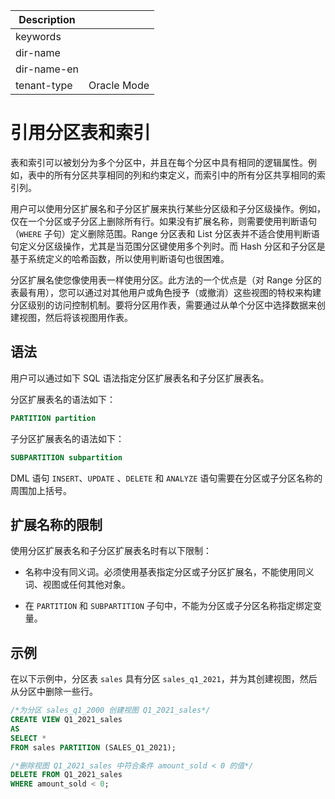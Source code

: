 | Description   |                 |
|---------------|-----------------|
| keywords      |                 |
| dir-name      |                 |
| dir-name-en   |                 |
| tenant-type   | Oracle Mode     |

# 引用分区表和索引

表和索引可以被划分为多个分区中，并且在每个分区中具有相同的逻辑属性。例如，表中的所有分区共享相同的列和约束定义，而索引中的所有分区共享相同的索引列。

用户可以使用分区扩展名和子分区扩展来执行某些分区级和子分区级操作。例如，仅在一个分区或子分区上删除所有行。如果没有扩展名称，则需要使用判断语句（`WHERE` 子句）定义删除范围。Range 分区表和 List 分区表并不适合使用判断语句定义分区级操作，尤其是当范围分区键使用多个列时。而 Hash 分区和子分区是基于系统定义的哈希函数，所以使用判断语句也很困难。

分区扩展名使您像使用表一样使用分区。此方法的一个优点是（对 Range 分区的表最有用），您可以通过对其他用户或角色授予（或撤消）这些视图的特权来构建分区级别的访问控制机制。要将分区用作表，需要通过从单个分区中选择数据来创建视图，然后将该视图用作表。

## 语法

用户可以通过如下 SQL 语法指定分区扩展表名和子分区扩展表名。

分区扩展表名的语法如下：

```sql
PARTITION partition
```

子分区扩展表名的语法如下：

```sql
SUBPARTITION subpartition
```

DML 语句 `INSERT`、`UPDATE` 、`DELETE` 和 `ANALYZE` 语句需要在分区或子分区名称的周围加上括号。

## 扩展名称的限制

使用分区扩展表名和子分区扩展表名时有以下限制：

* 名称中没有同义词。必须使用基表指定分区或子分区扩展名，不能使用同义词、视图或任何其他对象。

* 在 `PARTITION` 和 `SUBPARTITION` 子句中，不能为分区或子分区名称指定绑定变量。

## 示例

在以下示例中，分区表 `sales` 具有分区 `sales_q1_2021`，并为其创建视图，然后从分区中删除一些行。

```sql
/*为分区 sales_q1_2000 创建视图 Q1_2021_sales*/
CREATE VIEW Q1_2021_sales
AS
SELECT *
FROM sales PARTITION (SALES_Q1_2021);

/*删除视图 Q1_2021_sales 中符合条件 amount_sold < 0 的值*/
DELETE FROM Q1_2021_sales
WHERE amount_sold < 0;
```
